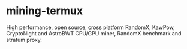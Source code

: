 # mining-termux
High performance, open source, cross platform RandomX, KawPow, CryptoNight and AstroBWT CPU/GPU miner, RandomX benchmark and stratum proxy.
